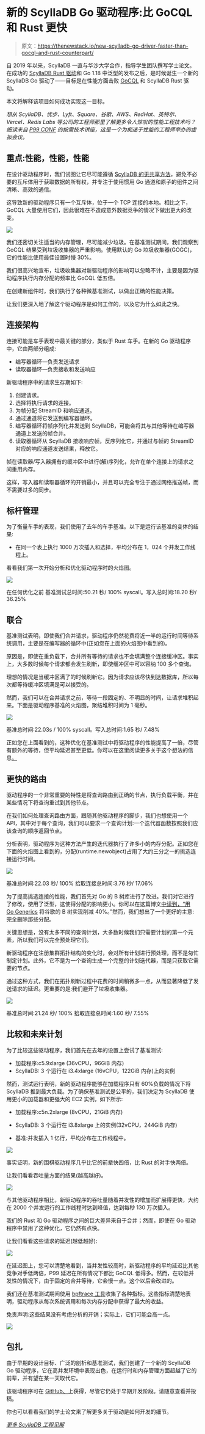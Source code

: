 # 新的 ScyllaDB Go 驱动程序:比 GoCQL 和 Rust 更快

> 原文：<https://thenewstack.io/new-scylladb-go-driver-faster-than-gocql-and-rust-counterpart/>

自 2019 年以来，ScyllaDB 一直与华沙大学合作，指导学生团队撰写学士论文。在成功的 [ScyllaDB Rust 驱动](https://www.scylladb.com/2021/07/13/scylla-rust-driver-update-and-benchmarks/)和 Go 1.18 中泛型的发布之后，是时候诞生一个新的 ScyllaDB Go 驱动了——目标是在性能方面击败 [GoCQL](https://github.com/scylladb/gocql/) 和 ScyllaDB Rust 驱动。

本文将解释该项目如何成功实现这一目标。

*想从 ScyllaDB、优步、Lyft、Square、谷歌、AWS、RedHat、英特尔、Vercel、Redis Labs 等公司的工程师那里了解更多令人惊叹的性能工程技术吗？细读来自* [*P99 CONF*](https://www.p99conf.io/) *的按需技术讲座，这是一个为痴迷于性能的工程师举办的虚拟会议。*

## 重点:性能，性能，性能

在设计驱动程序时，我们试图让它尽可能遵循 [ScyllaDB 的无共享方法](https://www.scylladb.com/product/technology/shard-per-core-architecture/)，避免不必要的互斥体用于获取数据的所有权，并专注于使用惯用 Go 通道和原子的组件之间清晰、高效的通信。

这导致新的驱动程序只有一个互斥体，位于一个 TCP 连接的本地。相比之下，GoCQL 大量使用它们，因此很难在不造成意外数据竞争的情况下做出更大的改变。

![](img/1246d1b580bcd19e82d9f5137b096094.png)

我们还密切关注适当的内存管理，尽可能减少垃圾。在基准测试期间，我们观察到 GoCQL 结果受到垃圾收集器的严重影响。使用默认的 Go 垃圾收集器(GOGC)，它的性能比使用最佳设置时慢 30%。

我们很高兴地宣布，垃圾收集器对新驱动程序的影响可以忽略不计，主要是因为驱动程序执行内存分配的频率比 GoCQL 低五倍。

在创建新组件时，我们执行了各种微基准测试，以做出正确的性能决策。

让我们更深入地了解这个驱动程序是如何工作的，以及它为什么如此之快。

## 连接架构

连接可能是车手表现中最关键的部分，类似于 Rust 车手。在新的 Go 驱动程序中，它由两部分组成:

*   编写器循环—负责发送请求
*   读取器循环—负责接收和发送响应

新驱动程序中的请求生存期如下:

1.  创建请求。
2.  选择将执行请求的连接。
3.  为帧分配 StreamID 和响应通道。
4.  通过通道将它发送到编写器循环。
5.  编写器循环将帧序列化并发送到 ScyllaDB，可能会将其与其他等待在编写器通道上发送的帧合并。
6.  读取器循环从 ScyllaDB 接收响应帧，反序列化它，并通过与帧的 StreamID 对应的响应通道发送结果，释放它。

帧在读取器/写入器拥有的缓冲区中进行(解)序列化，允许在单个连接上的请求之间重用内存。

这样，写入器和读取器循环的开销最小，并且可以完全专注于通过网络推送帧，而不需要过多的同步。

## 标杆管理

为了衡量车手的表现，我们使用了去年的车手基准。以下是运行该基准的变体的结果:

*   在同一个表上执行 1000 万次插入和选择，平均分布在 1，024 个并发工作线程上。

看看我们第一次开始分析和优化驱动程序时的火焰图。

![](img/5611727493f2e76149c856f2815014f2.png)

在任何优化之前
基准测试总时间:50.21 秒/ 100%
syscall。写入总时间:18.20 秒/ 36.25%

## 联合

基准测试表明，即使我们合并请求，驱动程序仍然花费将近一半的运行时间等待系统调用，主要是在编写器的循环中(正如您在上面的火焰图中看到的)。

原因是，即使在重负载下，合并所有等待的请求也不会填满整个连接缓冲区。事实上，大多数时候每个请求都会发生刷新，即使缓冲区中可以容纳 100 多个查询。

理想的情况是当缓冲区满了的时候刷新它。因为请求应该尽快到达数据库，所以每次都等待缓冲区填满是可以接受的。

然而，我们可以在合并请求之前，等待一段固定的、不明显的时间，让请求堆积起来。下面是驱动程序基准的火焰图，聚结堆积时间为 1 毫秒。

![](img/e6110f7e6201419a81c72a17e217a0d3.png)

基准总时间:22.03s / 100%
syscall。写入总时间:1.65 秒/ 7.48%

正如您在上面看到的，这种优化在基准测试中将驱动程序的性能提高了一倍，尽管有额外的等待，但平均延迟甚至更低。你可以在这里阅读更多关于这个想法的信息[。](https://www.datastax.com/blog/performance-doubling-message-coalescing)

## 更快的路由

驱动程序的一个非常重要的特性是将查询路由到正确的节点，执行负载平衡，并在某些情况下将查询重试到其他节点。

在我们如何处理查询路由方面，跟随其他驱动程序的脚步，我们也想使用一个 API，其中对于每个查询，我们可以要求一个查询计划:一个迭代器函数按照我们应该查询的顺序返回节点。

分析表明，驱动程序为这种方法产生的迭代器执行了许多小的内存分配。正如您在下面的火焰图上看到的，分配(runtime.newobject)占用了大约三分之一的挑选连接运行时间。

![](img/8ae42908dc2bbbbf6c8841d1a3f3b4ee.png)

基准总时间:22.03 秒/ 100%
拾取连接总时间:3.76 秒/ 17.06%

为了提高挑选连接的性能，我们首先对 Go 的 B 树库进行了改进。我们对它进行了修改，使用了泛型，这使得分配的影响更小。你可以在这篇博文[中读到，“用 Go Generics](https://www.scylladb.com/2022/04/27/shaving-40-off-googles-b-tree-implementation-with-go-generics/) 将谷歌的 B 树实现削减 40%。”然而，我们想出了一个更好的主意:完全删除那些分配。

关键思想是，没有太多不同的查询计划，大多数时候我们只需要计划的第一个元素，所以我们可以完全预处理它们。

新驱动程序在注册集群拓扑结构的变化时，会对所有计划进行预处理，而不是匆忙制定计划。此外，它不是为一个查询生成一个完整的计划迭代器，而是只获取它需要的节点。

通过这种方式，我们在拓扑刷新过程中花费的时间稍微多一点，从而显著降低了发送请求的延迟。更重要的是:我们避开了垃圾收集器。

![](img/645ff78ce77121f609e9538b288ced44.png)

基准总时间:21.24 秒/ 100%
拾取连接总时间:1.60 秒/ 7.55%

## 比较和未来计划

为了比较这些驱动程序，我们首先在去年的设置上尝试了基准测试:

*   加载程序:c5.9xlarge (36vCPU，96GiB 内存)
*   ScyllaDB: 3 个运行在 i3.4xlarge (16vCPU，122GiB 内存)上的实例

然而，测试运行表明，新的驱动程序能够在加载程序只有 60%负载的情况下将 ScyllaDB 推到最大负载。为了确保基准测试是公平的，我们决定为 ScyllaDB 使用更小的加载器和更强大的 EC2 实例，如下所示:

*   加载程序:c5n.2xlarge (8vCPU，21GiB 内存)
*   ScyllaDB: 3 个运行在 i3.8xlarge 上的实例(32vCPU，244GiB 内存)

*   基准:并发插入 1 亿行，平均分布在工作线程中。

![](img/77cdbd7350aa2bfba4cf844a8c89ffe5.png)

事实证明，新的围棋驱动程序几乎比它的前辈快四倍，比 Rust 的对手快两倍。

让我们看看吞吐量方面的结果(越高越好)。

![](img/62a1113c48ed53c6d4bc0de8164475c1.png)

与其他驱动程序相比，新驱动程序的吞吐量随着并发性的增加而扩展得更快，大约在 2000 个并发运行的工作线程时达到峰值，达到每秒 130 万次插入。

我们的 Rust 和 Go 驱动程序之间的巨大差异来自于合并；然而，即使在 Go 驱动程序中禁用了这种优化，它仍然有点快。

让我们看看这些请求的延迟(越低越好):

![](img/b4a4135be43a1cd46634f2eb8892248e.png)

在延迟图上，您可以清楚地看到，当并发性较高时，新驱动程序的平均延迟比其他竞争对手低两倍，P99 延迟在所有情况下都比 GoCQL 低得多。然而，在较低并发性的情况下，由于固定的合并等待，它会慢一点。这个以后会改进的。

我们还在基准测试期间使用 [bpftrace 工具](https://github.com/iovisor/bpftrace)收集了各种指标。这些指标清楚地表明，驱动程序从每次系统调用和每次内存分配中获得了最大的收益。

免责声明:这些结果没有考虑分析的开销；实际上，它们可能会高一点。

![](img/5ad759b9e375616e9f0b0cda7c1fbcca.png)

## 包扎

由于早期的设计目标、广泛的剖析和基准测试，我们创建了一个新的 ScyllaDB Go 驱动程序，它在高并发环境中表现出色，在运行时和内存管理方面超越了它的前辈，并有望在某一天取代它。

该驱动程序可在 [GitHub、](https://github.com/scylladb/scylla-go-driver)上获得，尽管它仍处于早期开发阶段。请随意查看并投稿。

你也可以看看我们的学士论文来了解更多关于驱动是如何开发的细节。

[*更多 ScyllaDB 工程见解*](https://resources.scylladb.com/scylladb-engineering)

<svg xmlns:xlink="http://www.w3.org/1999/xlink" viewBox="0 0 68 31" version="1.1"><title>Group</title> <desc>Created with Sketch.</desc></svg>